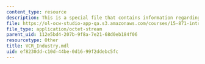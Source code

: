 ```yaml
---
content_type: resource
description: This is a special file that contains information regarding vcr industry.
file: https://ol-ocw-studio-app-qa.s3.amazonaws.com/courses/15-871-introduction-to-system-dynamics-fall-2013/ef8230ddc10d44be0d1699f2ddebc5fc_VCR_Industry.mdl
file_type: application/octet-stream
parent_uid: 112e5bd4-207b-9f8a-7e21-68d0eb184f06
resourcetype: Other
title: VCR_Industry.mdl
uid: ef8230dd-c10d-44be-0d16-99f2ddebc5fc
---
```

